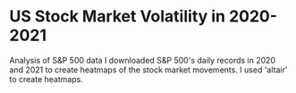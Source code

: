 # US Stock Market Volatility in 2020-2021
 Analysis of S&P 500 data
I downloaded S&P 500's daily records in 2020 and 2021 to create heatmaps of the stock market movements. 
I used 'altair' to create heatmaps. 
